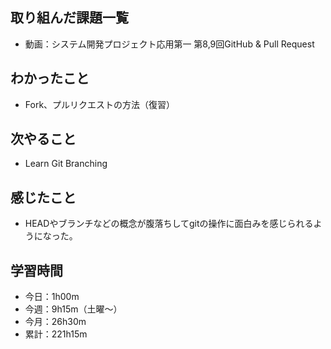  ## 取り組んだ課題一覧
- 動画：システム開発プロジェクト応用第一 第8,9回GitHub & Pull Request
## わかったこと
- Fork、プルリクエストの方法（復習）
## 次やること
- Learn Git Branching
## 感じたこと
- HEADやブランチなどの概念が腹落ちしてgitの操作に面白みを感じられるようになった。
## 学習時間
- 今日：1h00m
- 今週：9h15m（土曜〜）
- 今月：26h30m
- 累計：221h15m